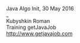 Java Algo Init, 30 May 2016  
_  
Kubyshkin Roman  
Training getJavaJob  
http://www.getjavajob.com  

